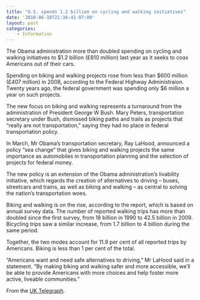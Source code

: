 ```yaml
---
title: "U.S. spends 1.2 billion on cycling and walking initiatives"
date: '2010-06-10T21:36:41-07:00'
layout: post
categories:
    - Information
---
```


The Obama administration more than doubled spending on cycling and walking initiatives to $1.2 billion (£810 million) last year as it seeks to coax Americans out of their cars.  
  
Spending on biking and walking projects rose from less than $600 million (£407 million) in 2008, according to the Federal Highway Administraion. Twenty years ago, the federal government was spending only $6 million a year on such projects.

The new focus on biking and walking represents a turnaround from the administration of President George W Bush. Mary Peters, transportation secretary under Bush, dismissed biking paths and trails as projects that “really are not transportation,” saying they had no place in federal transportation policy.

In March, Mr Obama’s transportation secretary, Ray LaHood, announced a policy “sea change” that gives biking and walking projects the same importance as automobiles in transportation planning and the selection of projects for federal money.

The new policy is an extension of the Obama administration’s livability initiative, which regards the creation of alternatives to driving – buses, streetcars and trains, as well as biking and walking – as central to solving the nation’s transportation woes.

Biking and walking is on the rise, according to the report, which is based on annual survey data. The number of reported walking trips has more than doubled since the first survey, from 18 billion in 1990 to 42.5 billion in 2009. Bicycling trips saw a similar increase, from 1.7 billion to 4 billion during the same period.

Together, the two modes account for 11.9 per cent of all reported trips by Americans. Biking is less than 1 per cent of the total.

“Americans want and need safe alternatives to driving,” Mr LaHood said in a statement. “By making biking and walking safer and more accessible, we’ll be able to provide Americans with more choices and help foster more active, liveable communities.”

From the [UK Telegraph](http://www.telegraph.co.uk/news/worldnews/northamerica/usa/7834334/Obama-administration-spends-1.2-billion-on-cycling-and-walking-initiatives.html).